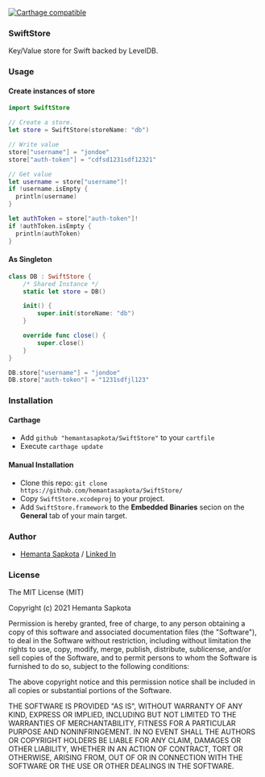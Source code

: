 [![Carthage compatible](https://img.shields.io/badge/Carthage-compatible-4BC51D.svg?style=flat)](https://github.com/Carthage/Carthage)

### SwiftStore ###
Key/Value store for Swift backed by LevelDB.

### Usage ###

#### Create instances of store ####

```swift
import SwiftStore

// Create a store.
let store = SwiftStore(storeName: "db")

// Write value
store["username"] = "jondoe"
store["auth-token"] = "cdfsd1231sdf12321"

// Get value
let username = store["username"]!
if !username.isEmpty {
  println(username)
}

let authToken = store["auth-token"]!
if !authToken.isEmpty {
  println(authToken)
}
```

#### As Singleton ####

```swift
class DB : SwiftStore {
    /* Shared Instance */
    static let store = DB()

    init() {
        super.init(storeName: "db")
    }

    override func close() {
        super.close()
    }
}

DB.store["username"] = "jondoe"
DB.store["auth-token"] = "1231sdfjl123"
```

### Installation ###

#### Carthage ####
* Add ```github "hemantasapkota/SwiftStore"``` to your ```cartfile```
* Execute ```carthage update```

#### Manual Installation ####
* Clone this repo: ```git clone https://github.com/hemantasapkota/SwiftStore/```
* Copy ```SwiftStore.xcodeproj``` to your project.
* Add ```SwiftStore.framework``` to the **Embedded Binaries** secion on the **General** tab of your main target.

### Author ###
* [Hemanta Sapkota](https://twitter.com/heeemanta) / [Linked In](https://au.linkedin.com/in/hemantasapkota)

### License ###
The MIT License (MIT)

Copyright (c) 2021 Hemanta Sapkota

Permission is hereby granted, free of charge, to any person obtaining a copy
of this software and associated documentation files (the "Software"), to deal
in the Software without restriction, including without limitation the rights
to use, copy, modify, merge, publish, distribute, sublicense, and/or sell
copies of the Software, and to permit persons to whom the Software is
furnished to do so, subject to the following conditions:

The above copyright notice and this permission notice shall be included in all
copies or substantial portions of the Software.

THE SOFTWARE IS PROVIDED "AS IS", WITHOUT WARRANTY OF ANY KIND, EXPRESS OR
IMPLIED, INCLUDING BUT NOT LIMITED TO THE WARRANTIES OF MERCHANTABILITY,
FITNESS FOR A PARTICULAR PURPOSE AND NONINFRINGEMENT. IN NO EVENT SHALL THE
AUTHORS OR COPYRIGHT HOLDERS BE LIABLE FOR ANY CLAIM, DAMAGES OR OTHER
LIABILITY, WHETHER IN AN ACTION OF CONTRACT, TORT OR OTHERWISE, ARISING FROM,
OUT OF OR IN CONNECTION WITH THE SOFTWARE OR THE USE OR OTHER DEALINGS IN THE
SOFTWARE.

